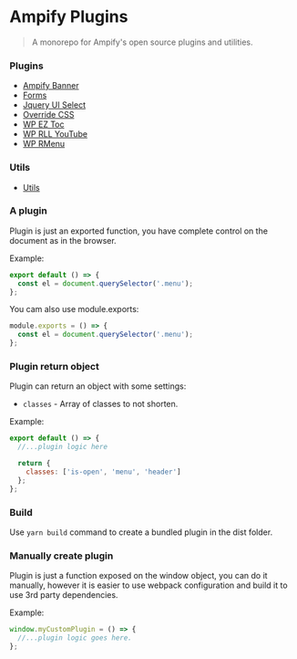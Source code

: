# Ampify Plugins

> A monorepo for Ampify's open source plugins and utilities.

### Plugins

- [Ampify Banner](./packages/plugin-ampify-banner)
- [Forms](./packages/plugin-forms)
- [Jquery UI Select](./packages/plugin-jquery-ui-select)
- [Override CSS](./packages/plugin-override-css)
- [WP EZ Toc](./packages/plugin-wp-ez-toc-toggle)
- [WP RLL YouTube](./packages/plugin-wp-rll-youtube)
- [WP RMenu](./packages/plugin-wp-ez-toc-toggle)

### Utils

- [Utils](./packages/utils)

### A plugin

Plugin is just an exported function, you have complete control
on the document as in the browser.

Example:

```javascript
export default () => {
  const el = document.querySelector('.menu');
};
```

You cam also use module.exports:

```javascript
module.exports = () => {
  const el = document.querySelector('.menu');
};
```

### Plugin return object

Plugin can return an object with some settings:

- `classes` - Array of classes to not shorten.

Example:

```javascript
export default () => {
  //...plugin logic here

  return {
    classes: ['is-open', 'menu', 'header']
  };
};
```

### Build

Use `yarn build` command to create a bundled plugin in the dist folder.

### Manually create plugin

Plugin is just a function exposed on the window object,
you can do it manually, however it is easier to use webpack configuration
and build it to use 3rd party dependencies.

Example:

```javascript
window.myCustomPlugin = () => {
  //...plugin logic goes here.
};
```
